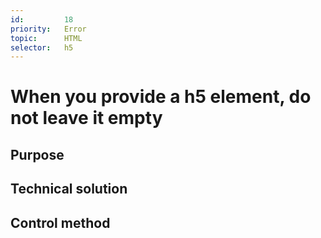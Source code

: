 ```yaml
---
id:         18
priority:   Error
topic:      HTML
selector:   h5
---
```


# When you provide a h5 element, do not leave it empty
## Purpose

## Technical solution

## Control method

